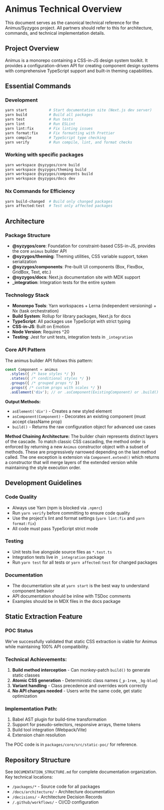 # Animus Technical Overview

This document serves as the canonical technical reference for the Animus/Syzygos project. All partners should refer to this for architecture, commands, and technical implementation details.

## Project Overview

Animus is a monorepo containing a CSS-in-JS design system toolkit. It provides a configuration-driven API for creating component design systems with comprehensive TypeScript support and built-in theming capabilities.

## Essential Commands

### Development
```bash
yarn start          # Start documentation site (Next.js dev server)
yarn build          # Build all packages
yarn test           # Run tests
yarn lint           # Run ESLint
yarn lint:fix       # Fix linting issues
yarn format:fix     # Fix formatting with Prettier
yarn compile        # TypeScript type checking
yarn verify         # Run compile, lint, and format checks
```

### Working with specific packages
```bash
yarn workspace @syzygos/core build
yarn workspace @syzygos/theming build
yarn workspace @syzygos/components build
yarn workspace @syzygos/docs dev
```

### Nx Commands for Efficiency
```bash
yarn build-changed  # Build only changed packages
yarn affected:test  # Test only affected packages
```

## Architecture

### Package Structure
- **@syzygos/core**: Foundation for constraint-based CSS-in-JS, provides the core `animus` builder API
- **@syzygos/theming**: Theming utilities, CSS variable support, token serialization
- **@syzygos/components**: Pre-built UI components (Box, FlexBox, GridBox, Text, etc.)
- **@syzygos/docs**: Next.js documentation site with MDX support
- **_integration**: Integration tests for the entire system

### Technology Stack
- **Monorepo Tools**: Yarn workspaces + Lerna (independent versioning) + Nx (task orchestration)
- **Build System**: Rollup for library packages, Next.js for docs
- **TypeScript**: All packages use TypeScript with strict typing
- **CSS-in-JS**: Built on Emotion
- **Node Version**: Requires ^20
- **Testing**: Jest for unit tests, integration tests in `_integration`

### Core API Pattern

The animus builder API follows this pattern:
```typescript
const Component = animus
  .styles({ /* base styles */ })
  .states({ /* conditional styles */ })
  .groups({ /* grouped props */ })
  .props({ /* custom props with scales */ })
  .asElement('div'); // or .asComponent(ExistingComponent) or .build()
```

**Output Methods:**
- `asElement('div')` - Creates a new styled element
- `asComponent(Component)` - Decorates an existing component (must accept className prop)
- `build()` - Returns the raw configuration object for advanced use cases

**Method Chaining Architecture:**
The builder chain represents distinct layers of the cascade. To match classic CSS cascading, the method order is enforced by returning a new `Animus` constructor object with a subset of methods. These are progressively narrowed depending on the last method called. The one exception is extension via `Component.extend()` which returns a constructor that will merge layers of the extended version while maintaining the style execution order.

## Development Guidelines

### Code Quality
- Always use Yarn (npm is blocked via `.npmrc`)
- Run `yarn verify` before committing to ensure code quality
- Use the project's lint and format settings (`yarn lint:fix` and `yarn format:fix`)
- All code must pass TypeScript strict mode

### Testing
- Unit tests live alongside source files as `*.test.ts`
- Integration tests live in `_integration` package
- Run `yarn test` for all tests or `yarn affected:test` for changed packages

### Documentation
- The documentation site at `yarn start` is the best way to understand component behavior
- API documentation should be inline with TSDoc comments
- Examples should be in MDX files in the docs package

## Static Extraction Feature

### POC Status
We've successfully validated that static CSS extraction is viable for Animus while maintaining 100% API compatibility.

### Technical Achievements:
1. **Build method interception** - Can monkey-patch `build()` to generate static classes
2. **Atomic CSS generation** - Deterministic class names (`_p-1rem`, `_bg-blue`)
3. **Variant handling** - Class precedence and overrides work correctly
4. **No API changes needed** - Users write the same code, get static optimization

### Implementation Path:
1. Babel AST plugin for build-time transformation
2. Support for pseudo-selectors, responsive arrays, theme tokens
3. Build tool integration (Webpack/Vite)
4. Extension chain resolution

The POC code is in `packages/core/src/static-poc/` for reference.

## Repository Structure

See `DOCUMENTATION_STRUCTURE.md` for complete documentation organization. Key technical locations:
- `/packages/*` - Source code for all packages
- `/docs/architecture/` - Architecture documentation
- `/decisions/` - Architecture Decision Records
- `/.github/workflows/` - CI/CD configuration